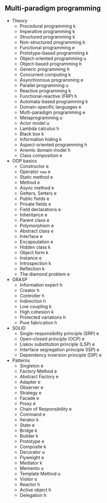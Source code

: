 ## Multi-paradigm programming

- Theory
  - Procedural programming k
  - Imperative programming k
  - Structured programming k
  - Non-structured programming k
  - Functional programming e
  - Prototype-based programming k
  - Object-oriented programming u
  - Object-based programming h
  - Generic programming h
  - Concurrent computing k
  - Asynchronous programming e
  - Parallel programming u
  - Reactive programming k
  - Functional-reactive (FRP) h
  - Automata-based programming k
  - Domain-specific languages e
  - Multi-paradigm programming e
  - Metaprogramming u
  - Actor model u
  - Lambda calculus h
  - Black box k
  - Information hiding k
  - Aspect-oriented programming h
  - Anemic domain model h
  - Class composition e
- OOP basics
  - Constructor e
  - Operator `new` e
  - Static method e
  - Method e
  - Async method e
  - Getters, Setters e
  - Public fields e
  - Private fields e
  - Field declarations e
  - Inheritance e
  - Parent class e
  - Polymorphism e
  - Abstract class e
  - Interface e
  - Encapsulation e
  - Hidden class k
  - Object form k
  - Instance e
  - Introspection k
  - Reflection k
  - The diamond problem e
- GRASP
  - Information expert h
  - Creator h
  - Controller h
  - Indirection h
  - Low coupling k
  - High cohesion k
  - Protected variations h
  - Pure fabrication h
- SOLID
  - Single-responsibility principle (SRP) e
  - Open–closed principle (OCP) e
  - Liskov substitution principle (LSP) e
  - Interface segregation principle (ISP) e
  - Dependency inversion principle (DIP) e
- Patterns
  - Singleton e
  - Factory Method e
  - Abstract Factory e
  - Adapter e
  - Observer e
  - Strategy e
  - Facade e
  - Proxy e
  - Chain of Responsibility e
  - Command e
  - Iterator k
  - State e
  - Bridge k
  - Builder k
  - Prototype e
  - Composite k
  - Decorator u
  - Flyweight e
  - Mediator k
  - Memento u
  - Template Method u
  - Visitor u
  - Reactor h
  - Active object h
  - Delegation h
